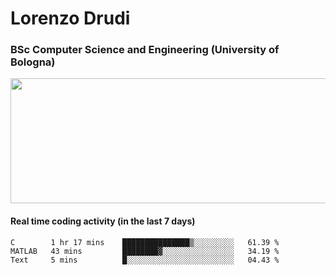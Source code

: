 # Lorenzo Drudi
### BSc Computer Science and Engineering (University of Bologna)

<img src="https://github-readme-stats-lorenzodrudi.vercel.app/api?username=LorenzoDrudi&count_private=true&show_icons=true&theme=gruvbox" height=200px width=550px>

<!---Use wakatime plugins to track the coding time--->
#### Real time coding activity (in the last 7 days)
<!--START_SECTION:waka-->

```text
C        1 hr 17 mins    ███████████████▒░░░░░░░░░   61.39 %
MATLAB   43 mins         ████████▓░░░░░░░░░░░░░░░░   34.19 %
Text     5 mins          █░░░░░░░░░░░░░░░░░░░░░░░░   04.43 %
```

<!--END_SECTION:waka-->
